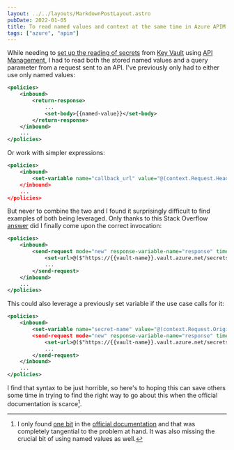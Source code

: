 ```yaml
---
layout: ../../layouts/MarkdownPostLayout.astro
pubDate: 2022-01-05
title: To read named values and context at the same time in Azure APIM policies
tags: ["azure", "apim"]
---
```

While needing to [set up the reading of secrets](https://vincentlauzon.com/2019/11/19/accessing-azure-key-vault-from-within-azure-api-management/ "Vincent-Philippe Lauzon - Accessing Azure Key Vault from within Azure API Management") from [Key Vault](https://azure.microsoft.com/en-us/services/key-vault/#product-overview "Azure Key Vault - Safeguard cryptographic keys and other secrets used by cloud apps and services") using [API Management](https://azure.microsoft.com/en-us/services/api-management/#overview "API Management - A hybrid, multicloud management platform for APIs across all environments"), I had to read both the stored named values and a query parameter from a request sent to an API. I've previously only had to either use only named values:

```xml
<policies>
    <inbound>
        <return-response>
            ...
            <set-body>{{named-value}}</set-body>
        </return-response>
    </inbound>
    ...
</policies>
```

Or work with simpler expressions:

```xml
<policies>
    <inbound>
        <set-variable name="callback_url" value="@(context.Request.Headers.GetValueOrDefault("Callback-Url","placeholder"))" />
    </inbound>
    ...
</policies>
```

But never to combine the two and I found it surprisingly difficult to find examples of both being leveraged. Only thanks to this Stack Overflow [answer](https://stackoverflow.com/a/51938615 "Stack Overflow - Read Named values from the context in Azure Apim") did I finally come upon the correct invocation:

```xml
<policies>
    <inbound>
        <send-request mode="new" response-variable-name="response" timeout="20" ignore-error="false">
            <set-url>@($"https://{{vault-name}}.vault.azure.net/secrets/{context.Request.OriginalUrl.Query.GetValueOrDefault("secretName")}?api-version=7.2")</set-url>
            ...
        </send-request>
    </inbound>
    ...
</policies>
```

This could also leverage a previously set variable if the use case calls for it:

```xml
<policies>
    <inbound>
        <set-variable name="secret-name" value="@(context.Request.OriginalUrl.Query.GetValueOrDefault("secretName"))" />
        <send-request mode="new" response-variable-name="response" timeout="20" ignore-error="false">
            <set-url>@($"https://{{vault-name}}.vault.azure.net/secrets/{(string)context.Variables["secret-name"]}?api-version=7.2")</set-url>
            ...
        </send-request>
    </inbound>
    ...
</policies>
```

I find that syntax to be just horrible, so here's to hoping this can save others some time in trying to find the right way to go about this when the official documentation is scarce[^1].

[^1]: I only found [one bit](https://docs.microsoft.com/en-us/azure/api-management/api-management-sample-send-request#making-the-validation-request "API Management documentation - Using external services from the Azure API Management service") in the [official documentation](https://docs.microsoft.com/en-us/azure/api-management/ "API Management documentation") and that was completely tangential to the problem at hand. It was also missing the crucial bit of using named values as well.
